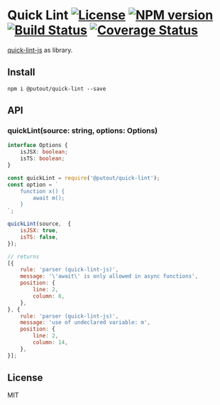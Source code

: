 # Quick Lint [![License][LicenseIMGURL]][LicenseURL] [![NPM version][NPMIMGURL]][NPMURL] [![Build Status][BuildStatusIMGURL]][BuildStatusURL] [![Coverage Status][CoverageIMGURL]][CoverageURL]

[NPMIMGURL]: https://img.shields.io/npm/v/@putout/quick-lint.svg?style=flat
[BuildStatusURL]: https://github.com/putoutjs/quick-lint/actions?query=workflow%3A%22Node+CI%22 "Build Status"
[BuildStatusIMGURL]: https://github.com/putoutjs/quick-lint/workflows/Node%20CI/badge.svg
[LicenseIMGURL]: https://img.shields.io/badge/license-MIT-317BF9.svg?style=flat
[NPMURL]: https://npmjs.org/package/@putout/quick-lint "npm"
[LicenseURL]: https://tldrlegal.com/license/mit-license "MIT License"
[CoverageURL]: https://coveralls.io/github/putoutjs/quick-lint?branch=master
[CoverageIMGURL]: https://coveralls.io/repos/putoutjs/quick-lint/badge.svg?branch=master&service=github

[quick-lint-js](https://quick-lint-js.com/) as library.

## Install

`npm i @putout/quick-lint --save`

## API

### quickLint(source: string, options: Options)

```ts
interface Options {
    isJSX: boolean;
    isTS: boolean;
}
```

```js
const quickLint = require('@putout/quick-lint');
const option = `
    function x() {
        await m();
    }
`;

quickLint(source,  {
    isJSX: true,
    isTS: false,
});

// returns
[{
    rule: 'parser (quick-lint-js)',
    message: '\'await\' is only allowed in async functions',
    position: {
        line: 2,
        column: 8,
    },
}, {
    rule: 'parser (quick-lint-js)',
    message: 'use of undeclared variable: m',
    position: {
        line: 2,
        column: 14,
    },
}];
```

## License

MIT
